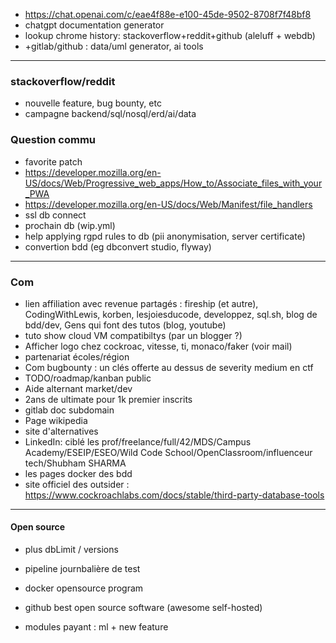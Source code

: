 - https://chat.openai.com/c/eae4f88e-e100-45de-9502-8708f7f48bf8
- chatgpt documentation generator
- lookup chrome history: stackoverflow+reddit+github (aleluff + webdb)
- +gitlab/github : data/uml generator, ai tools



----------------------------------------------------------



### stackoverflow/reddit
- nouvelle feature, bug bounty, etc
- campagne backend/sql/nosql/erd/ai/data

### Question commu
- favorite patch
- https://developer.mozilla.org/en-US/docs/Web/Progressive_web_apps/How_to/Associate_files_with_your_PWA
- https://developer.mozilla.org/en-US/docs/Web/Manifest/file_handlers
- ssl db connect
- prochain db (wip.yml)
- help applying rgpd rules to db (pii anonymisation, server certificate)
- convertion bdd (eg dbconvert studio, flyway)



----------------------------------------------------------



### Com
- lien affiliation avec revenue partagés : fireship (et autre), CodingWithLewis, korben, lesjoiesducode, developpez, sql.sh, blog de bdd/dev, Gens qui font des tutos (blog, youtube)
- tuto show cloud VM compatibiltys (par un blogger ?)
- Afficher logo chez cockroac, vitesse, ti, monaco/faker (voir mail)
- partenariat écoles/région
- Com bugbounty : un clés offerte au dessus de severity medium en ctf
- TODO/roadmap/kanban public
- Aide alternant market/dev
- 2ans de ultimate pour 1k premier inscrits
- gitlab doc subdomain
- Page wikipedia
- site d'alternatives
- LinkedIn: ciblé les prof/freelance/full/42/MDS/Campus Academy/ESEIP/ESEO/Wild Code School/OpenClassroom/influenceur tech/Shubham SHARMA
- les pages docker des bdd
- site officiel des outsider : https://www.cockroachlabs.com/docs/stable/third-party-database-tools



----------------------------------------------------------



#### Open source
- plus dbLimit / versions
- pipeline journbalière de test

- docker opensource program
- github best open source software (awesome self-hosted)
- modules payant : ml + new feature

